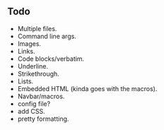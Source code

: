 ## Todo
* Multiple files.
* Command line args.
* Images.
* Links.
* Code blocks/verbatim.
* Underline.
* Strikethrough.
* Lists.
* Embedded HTML (kinda goes with the macros).
* Navbar/macros.
* config file?
* add CSS.
* pretty formatting.
